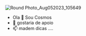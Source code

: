![Round Photo_Aug052023_105649](https://github.com/Japa0808/NexusXemu/assets/136041409/7700da96-06b4-4812-8bd5-ce22cac69d05)

- Ola 👋 Sou Cosmos
- 🤧 gostaria de apoio
- 📫 madem dicas ....
